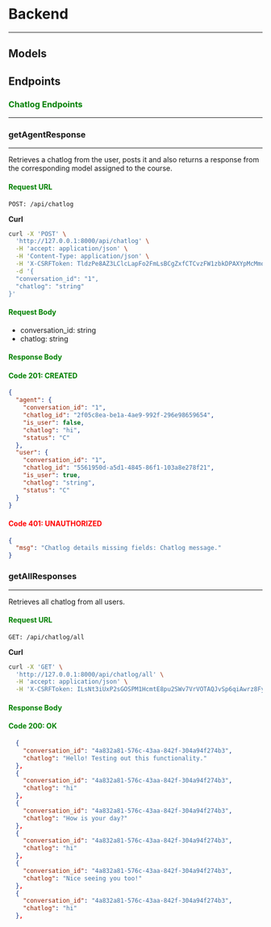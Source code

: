 # Backend
---

## Models


## Endpoints


### <p style="color:green;">Chatlog Endpoints</p>
---
### getAgentResponse
---
Retrieves a chatlog from the user, posts it and also returns a response from the corresponding model assigned to the course.

#### <p style="color:green;">Request URL</p>
```
POST: /api/chatlog
```

**Curl**
```bash
curl -X 'POST' \
  'http://127.0.0.1:8000/api/chatlog' \
  -H 'accept: application/json' \
  -H 'Content-Type: application/json' \
  -H 'X-CSRFToken: TldzPe8AZ3LClcLapFo2FmLsBCgZxfCTCvzFW1zbkDPAXYpMcMmokgzkHz4JMrAt' \
  -d '{
  "conversation_id": "1",
  "chatlog": "string"
}'
```

#### <p style="color:green;">Request Body</p>

- conversation_id: string
- chatlog: string

#### <p style="color:green;">Response Body</p>

#### <p style="color:green;">Code 201: CREATED</p>
```json
{
  "agent": {
    "conversation_id": "1",
    "chatlog_id": "2f05c8ea-be1a-4ae9-992f-296e98659654",
    "is_user": false,
    "chatlog": "hi",
    "status": "C"
  },
  "user": {
    "conversation_id": "1",
    "chatlog_id": "5561950d-a5d1-4845-86f1-103a8e278f21",
    "is_user": true,
    "chatlog": "string",
    "status": "C"
  }
}
```
#### <p style="color:red;">Code 401: UNAUTHORIZED</p>
```json
{
  "msg": "Chatlog details missing fields: Chatlog message."
}
```

### getAllResponses
---
Retrieves all chatlog from all users.

#### <p style="color:green;">Request URL</p>
```
GET: /api/chatlog/all
```

**Curl**
```bash
curl -X 'GET' \
  'http://127.0.0.1:8000/api/chatlog/all' \
  -H 'accept: application/json' \
  -H 'X-CSRFToken: ILsNt3iUxP2sGOSPM1HcmtE8pu2SWv7VrVOTAQJvSp6qiAwrz8Fy1ns0vrQCbH5v'
```

#### <p style="color:green;">Response Body</p>
#### <p style="color:green;">Code 200: OK</p>
``` json
  {
    "conversation_id": "4a832a81-576c-43aa-842f-304a94f274b3",
    "chatlog": "Hello! Testing out this functionality."
  },
  {
    "conversation_id": "4a832a81-576c-43aa-842f-304a94f274b3",
    "chatlog": "hi"
  },
  {
    "conversation_id": "4a832a81-576c-43aa-842f-304a94f274b3",
    "chatlog": "How is your day?"
  },
  {
    "conversation_id": "4a832a81-576c-43aa-842f-304a94f274b3",
    "chatlog": "hi"
  },
  {
    "conversation_id": "4a832a81-576c-43aa-842f-304a94f274b3",
    "chatlog": "Nice seeing you too!"
  },
  {
    "conversation_id": "4a832a81-576c-43aa-842f-304a94f274b3",
    "chatlog": "hi"
  },
```